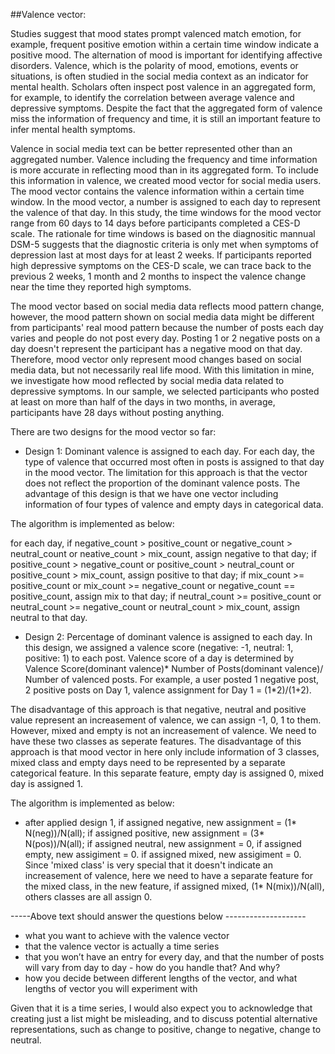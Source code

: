 ##Valence vector:

Studies suggest that mood states prompt valenced match emotion, for example, frequent positive emotion within a certain time window indicate a positive mood. The alternation of mood is important for identifying affective disorders. Valence, which is the polarity of mood, emotions, events or situations, is often studied in the social media context as an indicator for mental health. Scholars often inspect post valence in an aggregated form, for example, to identify the correlation between average valence and depressive symptoms. Despite the fact that the aggregated form of valence miss the information of frequency and time, it is still an important feature to infer mental health symptoms. 

Valence in social media text can be better represented other than an aggregated number. Valence including the frequency and time information is more accurate in reflecting mood than in its aggregated form. To include this information in valence, we created mood vector for social media users. The mood vector contains the valence information within a certain time window. In the mood vector, a number is assigned to each day to represent the valence of that day. In this study, the time windows for the mood vector range from 60 days to 14 days before participants completed a CES-D scale. The rationale for time windows is based on the diagnositic mannual DSM-5 suggests that the diagnostic criteria is only met when symptoms of depression last at most days for at least 2 weeks. If participants reported high depressive symptoms on the CES-D scale, we can trace back to the previous 2 weeks, 1 month and 2 months to inspect the valence change near the time they reported high symptoms. 

The mood vector based on social media data reflects mood pattern change, however, the mood pattern shown on social media data might be different from participants' real mood pattern because the number of posts each day varies and people do not post every day. Posting 1 or 2 negative posts on a day doesn't represent the participant has a negative mood on that day. Therefore, mood vector only represent mood changes based on social media data, but not necessarily real life mood. With this limitation in mine, we investigate how mood reflected by social media data related to depressive symptoms. In our sample, we selected participants who posted at least on more than half of the days in two months, in average, participants have 28 days without posting anything. 

There are two designs for the mood vector so far:

* Design 1: Dominant valence is assigned to each day. For each day, the type of valence that occurred most often in posts is assigned to that day in the mood vector. The limitation for this approach is that the vector does not reflect the proportion of the dominant valence posts. The advantage of this design is that we have one vector including information of four types of valence and empty days in categorical data.

The algorithm is implemented as below:

for each day, if negative_count > positive_count or negative_count > neutral_count or neative_count > mix_count, assign negative to that day; if positive_count > negative_count or positive_count > neutral_count or positive_count > mix_count, assign positive to that day; if mix_count >= positive_count or mix_count >= negative_count or negative_count == positive_count, assign mix to that day; if neutral_count >= positive_count or neutral_count >= negative_count or neutral_count > mix_count, assign neutral to that day.


* Design 2: Percentage of dominant valence is assigned to each day. In this design, we assigned a valence score (negative: -1, neutral: 1, positive: 1) to each post. Valence score of a day is determined by Valence Score(dominant valence)* Number of Posts(dominant valence)/ Number of valenced posts. For example, a user posted 1 negative post, 2 positive posts on Day 1, valence assignment for Day 1 = (1*2)/(1+2).

The disadvantage of this approach is that negative, neutral and positive value represent an increasement of valence, we can assign -1, 0, 1 to them. However, mixed and empty is not an increasement of valence. We need to have these two classes as seperate features. The disadvantage of this approach is that mood vector in here only include information of 3 classes, mixed class and empty days need to be represented by a separate categorical feature. In this separate feature, empty day is assigned 0, mixed day is assigned 1.

The algorithm is implemented as below:
* after applied design 1, if assigned negative, new assignment = (1* N(neg))/N(all); if assigned positive, new assignment = (3* N(pos))/N(all); if assigned neutral, new assignment = 0, if assigned empty, new assigiment = 0. if assigned mixed, new assigiment = 0. Since 'mixed class' is very special that it doesn't indicate an increasement of valence, here we need to have a separate feature for the mixed class, in the new feature, if assigned mixed, (1* N(mix))/N(all), others classes are all assign 0.


-----Above text should answer the questions below --------------------
- what you want to achieve with the valence vector
- that the valence vector is actually a time series
- that you won’t have an entry for every day, and that the number of posts will vary from day to day - how do you handle that? And why?
- how you decide between different lengths of the vector, and what lengths of vector you will experiment with 

Given that it is a time series, I would also expect you to acknowledge that creating just a list might be misleading, and to discuss potential alternative representations, such as change to positive, change to negative, change to neutral. 